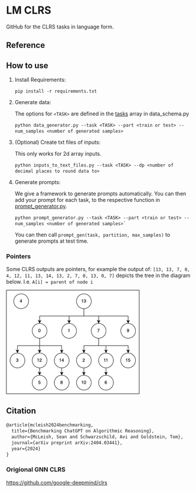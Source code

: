# LM CLRS
GitHub for the CLRS tasks in language form.

## Reference

## How to use
1. Install Requirements:

    ```SHELL
    pip install -r requirements.txt
    ```

2. Generate data:
   
   The options for `<TASK>` are defined in the [tasks](./data_schema.py#L33) array in data_schema.py
    ```SHELL
    python data_generator.py --task <TASK> --part <train or test> --num_samples <number of generated samples>
    ```

4. (Optional) Create txt files of inputs:

    This only works for 2d array inputs.
    ```SHELL
    python inputs_to_text_files.py --task <TASK> --dp <number of decimal places to round data to>
    ```

5. Generate prompts:

    We give a framework to generate prompts automatically. You can then add your prompt for each task, to the respective function in [prompt_generator.py](./prompt_generator.py).
    ```SHELL
    python prompt_generator.py --task <TASK> --part <train or test> --num_samples <number of generated samples>`
    ```

    You can then call `prompt_gen(task, partition, max_samples)` to generate prompts at test time.

### Pointers
Some CLRS outputs are pointers, for example the output of: `[13, 13, 7, 0, 4, 12, 11, 13, 14, 13, 2, 7, 0, 13, 0, 7]` depicts the tree in the diagram below. I.e. `A[i] = parent of node i`

![pointer diagram](./pointer_diagram.png)

## Citation
```
@article{mcleish2024benchmarking,
  title={Benchmarking ChatGPT on Algorithmic Reasoning},
  author={McLeish, Sean and Schwarzschild, Avi and Goldstein, Tom},
  journal={arXiv preprint arXiv:2404.03441},
  year={2024}
}
```

### Origional GNN CLRS
https://github.com/google-deepmind/clrs

